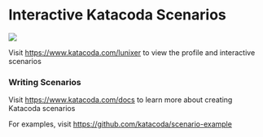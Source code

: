 # Interactive Katacoda Scenarios

[![](http://shields.katacoda.com/katacoda/lunixer/count.svg)](https://www.katacoda.com/lunixer "Get your profile on Katacoda.com")

Visit https://www.katacoda.com/lunixer to view the profile and interactive scenarios

### Writing Scenarios
Visit https://www.katacoda.com/docs to learn more about creating Katacoda scenarios

For examples, visit https://github.com/katacoda/scenario-example
